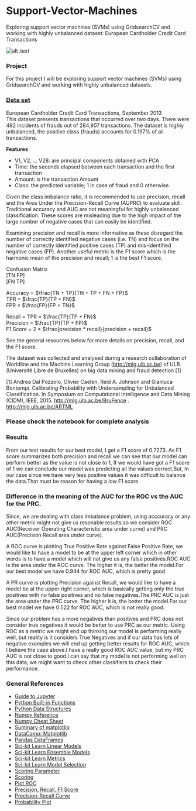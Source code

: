 # Support-Vector-Machines
Exploring support vector machines (SVMs) using GridsearchCV and working with highly unbalanced dataset: European Cardholder Credit Card Transactions

![alt_text](https://lh4.googleusercontent.com/proxy/1b4sPrViWc4PFplKgTrIDcYGiIo94tlcXeOYXlY5X788TL3cwiSPDn9yfv9SAsd5DlXSEJViK84IsXfr3-44iXyoFq3Ozw)


### Project
For this project I will be exploring support vector machines (SVMs)
using GridsearchCV and working with highly unbalanced datasets.


### [Data set](https://www.kaggle.com/kerneler/starter-credit-card-fraud-detection-e6d0de2d-9)
European Cardholder Credit Card Transactions, September 2013  
This dataset presents transactions that occurred over two days. There were 492 incidents of 
frauds out of 284,807 transactions. The dataset is highly unbalanced, the positive class 
(frauds) accounts for 0.197% of all transactions.

__Features__  
* V1, V2, ... V28: are principal components obtained with PCA  
* Time: the seconds elapsed between each transaction and the first transaction  
* Amount: is the transaction Amount  
* Class: the predicted variable; 1 in case of fraud and 0 otherwise.  

Given the class imbalance ratio, it is recommended to use precision, recall and the 
Area Under the Precision-Recall Curve (AUPRC) to evaluate skill. Traditional accuracy 
and AUC are not meaningful for highly unbalanced classification. These scores are 
misleading due to the high impact of the large number of negative cases that can easily
be identified. 

Examining precision and recall is more informative as these disregard the number of 
correctly identified negative cases (i.e. TN) and focus on the number of correctly 
identified positive cases (TP) and mis-identified negative cases (FP). Another useful 
metric is the F1 score which is the harmonic mean of the precision and recall; 1 is the 
best F1 score.

Confusion Matrix  
[TN  FP]  
[FN  TP]

Accuracy = $\frac{TN + TP}{TN + TP + FN + FP}$  
TPR = $\frac{TP}{TP + FN}$  
FPR = $\frac{FP}{FP + TN}$  

Recall = TPR = $\frac{TP}{TP + FN}$  
Precision = $\frac{TP}{TP + FP}$  
F1 Score = 2 * $\frac{precision * recall}{precision + recall}$  

See the general resoucres below for more details on precision, recall, and the F1 score.


The dataset was collected and analysed during a research collaboration of 
Worldline and the Machine Learning Group (http://mlg.ulb.ac.be) of ULB (Université 
Libre de Bruxelles) on big data mining and fraud detection [1]

[1] Andrea Dal Pozzolo, Olivier Caelen, Reid A. Johnson and Gianluca Bontempi.
Calibrating Probability with Undersampling for Unbalanced Classification. In Symposium
on Computational Intelligence and Data Mining (CIDM), IEEE, 2015.
http://mlg.ulb.ac.be/BruFence . http://mlg.ulb.ac.be/ARTML

### Please check the notebook for complete analysis

### Results
From our test results for our best model, I get a F1 score of 0.7273. As F1 score summarizes both precision and recall we can see that our model can perform better as the value is not close to 1, If we would have got a F1 score of 1 we can conclude our model was predicting all the values correct.But, In our case since we have very less positive values it was difficult to balance the data.That must be reason for having a low F1 score

### Difference in the meaning of the AUC for the ROC vs the AUC for the PRC.
Since, we are dealing with class imbalance problem, using acccuracy or any other metric might not give us resonable results.so we consider ROC AUC(Receiver Operating Characteristic area under curve) and PRC AUC(Precision Recall area under curve).

A ROC curve is plotting True Positive Rate against False Positive Rate, we would like to have a model to be at the upper left corner which in other words is to have a model which will not give us any false positives.ROC AUC is the area under the ROC curve. The higher it is, the better the model.For our best model we have 0.944
for ROC AUC, which is pretty good

A PR curve is plotting Precision against Recall, we would like to have a model be at the upper right corner, which is basically getting only the true positives with no false positives and no false negatives.The PRC AUC is just the area under the PRC curve. The higher it is, the better the model.For our best model we have 0.522 for ROC AUC, which is not really good.

Since our problem has a more negatives than positives and PRC does not consider true negatives it would be better to use PRC as our metric. Using ROC as a metric we might end up thinking our model is performing really well, but reality is it considers True Negatives and if our data has lots of negative examples we will end up getting better results for ROC AUC, which I believe the case above.I have a really good ROC AUC value, but my PRC AUC is not close to good.I can say that my model is not performing well on this data, we might want to check other classifiers to check their performance.


### General References
* [Guide to Jupyter](https://www.datacamp.com/community/tutorials/tutorial-jupyter-notebook)
* [Python Built-in Functions](https://docs.python.org/3/library/functions.html)
* [Python Data Structures](https://docs.python.org/3/tutorial/datastructures.html)
* [Numpy Reference](https://docs.scipy.org/doc/numpy/reference/index.html)
* [Numpy Cheat Sheet](https://s3.amazonaws.com/assets.datacamp.com/blog_assets/Numpy_Python_Cheat_Sheet.pdf)
* [Summary of matplotlib](https://matplotlib.org/3.1.1/api/pyplot_summary.html)
* [DataCamp: Matplotlib](https://www.datacamp.com/community/tutorials/matplotlib-tutorial-python?utm_source=adwords_ppc&utm_campaignid=1565261270&utm_adgroupid=67750485268&utm_device=c&utm_keyword=&utm_matchtype=b&utm_network=g&utm_adpostion=1t1&utm_creative=332661264365&utm_targetid=aud-299261629574:dsa-473406587955&utm_loc_interest_ms=&utm_loc_physical_ms=9026223&gclid=CjwKCAjw_uDsBRAMEiwAaFiHa8xhgCsO9wVcuZPGjAyVGTitb_-fxYtkBLkQ4E_GjSCZFVCqYCGkphoCjucQAvD_BwE)
* [Pandas DataFrames](https://urldefense.proofpoint.com/v2/url?u=https-3A__pandas.pydata.org_pandas-2Ddocs_stable_reference_api_pandas.DataFrame.html&d=DwMD-g&c=qKdtBuuu6dQK9MsRUVJ2DPXW6oayO8fu4TfEHS8sGNk&r=9ngmsG8rSmDSS-O0b_V0gP-nN_33Vr52qbY3KXuDY5k&m=mcOOc8D0knaNNmmnTEo_F_WmT4j6_nUSL_yoPmGlLWQ&s=h7hQjqucR7tZyfZXxnoy3iitIr32YlrqiFyPATkW3lw&e=)
* [Sci-kit Learn Linear Models](https://scikit-learn.org/stable/modules/classes.html#module-sklearn.linear_model)
* [Sci-kit Learn Ensemble Models](https://scikit-learn.org/stable/modules/classes.html#module-sklearn.ensemble)
* [Sci-kit Learn Metrics](https://scikit-learn.org/stable/modules/classes.html#module-sklearn.metrics)
* [Sci-kit Learn Model Selection](https://scikit-learn.org/stable/modules/classes.html#module-sklearn.model_selection)
* [Scoring Parameter](https://scikit-learn.org/stable/modules/model_evaluation.html#scoring-parameter)
* [Scoring](https://scikit-learn.org/stable/modules/model_evaluation.html#scoring)
* [Plot ROC](https://scikit-learn.org/stable/auto_examples/model_selection/plot_roc.html)
* [Precision, Recall, F1 Score](https://en.wikipedia.org/wiki/Precision_and_recall)
* [Precision-Recall Curve](https://acutecaretesting.org/en/articles/precision-recall-curves-what-are-they-and-how-are-they-used)
* [Probability Plot](https://www.itl.nist.gov/div898/handbook/eda/section3/normprpl.htm)
